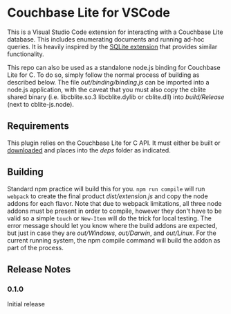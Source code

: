 # Couchbase Lite for VSCode

This is a Visual Studio Code extension for interacting with a Couchbase Lite database.  This includes enumerating documents and running ad-hoc queries.  It is heavily inspired by the [SQLite extension](https://github.com/AlexCovizzi/vscode-sqlite/) that provides similar functionality.

This repo can also be used as a standalone node.js binding for Couchbase Lite for C.  To do so, simply follow the normal process of building as described below.  The file *out/binding/binding.js* can be imported into a node.js application, with the caveat that you must also copy the cblite shared binary (i.e. libcblite.so.3 libcblite.dylib or cblite.dll) into *build/Release* (next to cblite-js.node).

## Requirements

This plugin relies on the Couchbase Lite for C API.  It must either be built or [downloaded](https://www.couchbase.com/downloads?family=couchbase-lite) and places into the *deps* folder as indicated.

## Building

Standard npm practice will build this for you.  `npm run compile` will run `webpack` to create the final product *dist/extension.js* and copy the node addons for each flavor.  Note that due to webpack limitations, all three node addons must be present in order to compile, however they don't have to be valid so a simple `touch` or `New-Item` will do the trick for local testing.  The error message should let you know where the build addons are expected, but just in case they are *out/Windows*, *out/Darwin*, and *out/Linux*.  For the current running system, the npm compile command will build the addon as part of the process.

## Release Notes

### 0.1.0

Initial release
